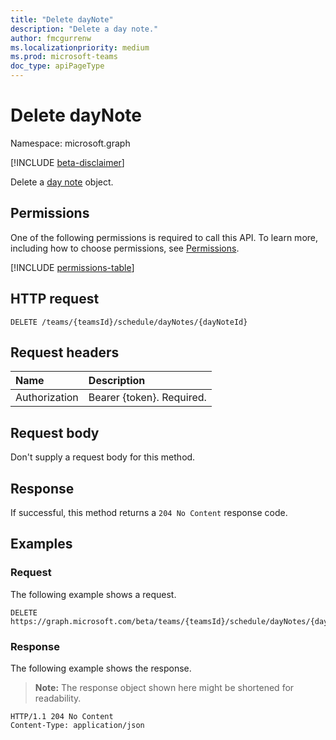 ```yaml
---
title: "Delete dayNote"
description: "Delete a day note."
author: fmcgurrenw
ms.localizationpriority: medium
ms.prod: microsoft-teams
doc_type: apiPageType
---
```


# Delete dayNote
Namespace: microsoft.graph

[!INCLUDE [beta-disclaimer](../../includes/beta-disclaimer.md)]

Delete a [day note](../resources/daynote.md) object.


## Permissions
One of the following permissions is required to call this API. To learn more, including how to choose permissions, see [Permissions](/graph/permissions-reference).

[!INCLUDE [permissions-table](../includes/permissions/daynote-delete-permissions.md)]

## HTTP request

``` http
DELETE /teams/{teamsId}/schedule/dayNotes/{dayNoteId}
```

## Request headers
|Name|Description|
|:---|:---|
|Authorization|Bearer {token}. Required.|

## Request body
Don't supply a request body for this method.

## Response

If successful, this method returns a `204 No Content` response code.

## Examples

### Request
The following example shows a request.

``` http
DELETE https://graph.microsoft.com/beta/teams/{teamsId}/schedule/dayNotes/{dayNoteId}
```

### Response
The following example shows the response.
>**Note:** The response object shown here might be shortened for readability.

``` http
HTTP/1.1 204 No Content
Content-Type: application/json
```

